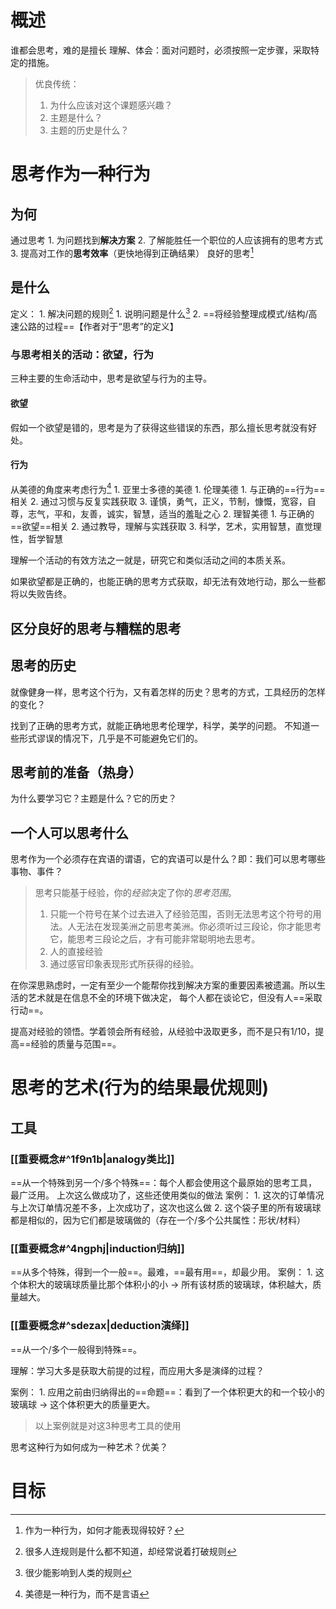 # 概述
谁都会思考，难的是擅长
理解、体会：面对问题时，必须按照一定步骤，采取特定的措施。

> 优良传统：
> 	1. 为什么应该对这个课题感兴趣？
> 	2. 主题是什么？
> 	3. 主题的历史是什么？

# 思考作为一种行为

## 为何
通过思考
	1. 为问题找到**解决方案**
	2. 了解能胜任一个职位的人应该拥有的思考方式
	3. 提高对工作的**思考效率**（更快地得到正确结果）
良好的思考[^1]
## 是什么
定义：
	1. 解决问题的规则[^2]
		1. 说明问题是什么[^3]
	2. ==将经验整理成模式/结构/高速公路的过程==【作者对于“思考”的定义】

### 与思考相关的活动：欲望，行为
三种主要的生命活动中，思考是欲望与行为的主导。
#### 欲望
假如一个欲望是错的，思考是为了获得这些错误的东西，那么擅长思考就没有好处。
#### 行为
从美德的角度来考虑行为[^4]
	1. 亚里士多德的美德
		1. 伦理美德
			1. 与正确的==行为==相关
			2. 通过习惯与反复实践获取
			3. 谨慎，勇气，正义，节制，慷慨，宽容，自尊，志气，平和，友善，诚实，智慧，适当的羞耻之心
		2. 理智美德
			1. 与正确的==欲望==相关
			2. 通过教导，理解与实践获取
			3. 科学，艺术，实用智慧，直觉理性，哲学智慧

理解一个活动的有效方法之一就是，研究它和类似活动之间的本质关系。

如果欲望都是正确的，也能正确的思考方式获取，却无法有效地行动，那么一些都将以失败告终。
### 
## 区分良好的思考与糟糕的思考
## 思考的历史
就像健身一样，思考这个行为，又有着怎样的历史？思考的方式，工具经历的怎样的变化？

找到了正确的思考方式，就能正确地思考伦理学，科学，美学的问题。
不知道一些形式谬误的情况下，几乎是不可能避免它们的。
## 思考前的准备（热身）
为什么要学习它？主题是什么？它的历史？
## 一个人可以思考什么
思考作为一个必须存在宾语的谓语，它的宾语可以是什么？即：我们可以思考哪些事物、事件？
> 思考只能基于经验，你的*经验*决定了你的*思考范围*。
> 	1. 只能一个符号在某个过去进入了经验范围，否则无法思考这个符号的用法。人无法在发现美洲之前思考美洲。你必须听过三段论，你才能思考它，能思考三段论之后，才有可能非常聪明地去思考。
> 1. 人的直接经验
> 2. 通过感官印象表现形式所获得的经验。

在你深思熟虑时，一定有至少一个能帮你找到解决方案的重要因素被遗漏。所以生活的艺术就是在信息不全的环境下做决定，
每个人都在谈论它，但没有人==采取行动==。

提高对经验的领悟。学着领会所有经验，从经验中汲取更多，而不是只有1/10，提高==经验的质量与范围==。
# 思考的艺术(行为的结果最优规则)
## 工具
### [[重要概念#^1f9n1b|analogy类比]]
==从一个特殊到另一个/多个特殊==：每个人都会使用这个最原始的思考工具，最广泛用。
上次这么做成功了，这些还使用类似的做法
案例：
	1. 这次的订单情况与上次订单情况差不多，上次成功了，这次也这么做
	2. 这个袋子里的所有玻璃球都是相似的，因为它们都是玻璃做的（存在一个/多个公共属性：形状/材料）

### [[重要概念#^4ngphj|induction归纳]]
==从多个特殊，得到一个一般==。最难，==最有用==，却最少用。
案例：
	1. 这个体积大的玻璃球质量比那个体积小的小 → 所有该材质的玻璃球，体积越大，质量越大。

### [[重要概念#^sdezax|deduction演绎]]
==从一个/多个一般得到特殊==。

理解：学习大多是获取大前提的过程，而应用大多是演绎的过程？

案例：
	1. 应用之前由归纳得出的==命题==：看到了一个体积更大的和一个较小的玻璃球  →  这个体积更大的质量更大。

>以上案例就是对这3种思考工具的使用

思考这种行为如何成为一种艺术？优美？
# 目标

[^1]: 作为一种行为，如何才能表现得较好？
[^2]: 很多人连规则是什么都不知道，却经常说着打破规则
[^3]: 很少能影响到人类的规则
[^4]: 美德是一种行为，而不是言语